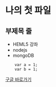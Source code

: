 나의 첫 파일
============

부제목 줄
----------

* HEML5 강좌
* nodejs
* mongoDB

```
	var a = 1;
	var b = 1;
```

[구글 바로가기](http://google.com)
